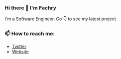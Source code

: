 ### Hi there 👋 I'm Fachry

I'm a Software Engineer. Go 👇 to see my latest project

### 📫 How to reach me: 
- <a  href="https://twitter.com/fachryadhitya">Twitter</a>
- <a  href="https://fachry.vercel.app">Website</a>



                       
                       


